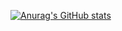 [![Anurag's GitHub stats](https://github-readme-stats.vercel.app/api?username=fanda2)](https://github.com/anuraghazra/github-readme-stats)
